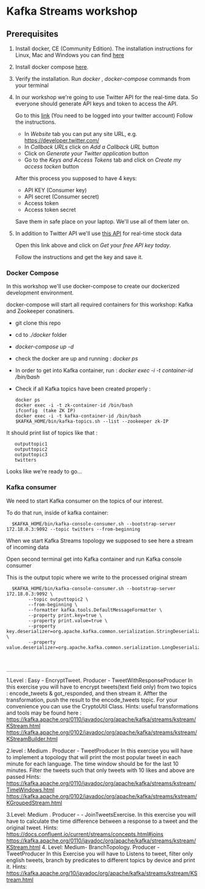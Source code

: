 # Kafka Streams workshop
## Prerequisites 
1. Install docker, CE (Community Edition). The installation instructions for Linux, Mac and Windows you can find [here](https://docs.docker.com/install/)
2. Install docker compose [here](https://docs.docker.com/compose/install/).
3. Verify the installation. Run *docker* , *docker-compose* commands from your terminal
4. In our workshop we're going to use Twitter API for the real-time data. So everyone should generate API keys and token to access the API.

   Go to this [link](https://apps.twitter.com/app/new) (You need to be logged into your twitter account) Follow the instructions. 
   
   - In *Website* tab you can put any site URL, e.g. https://developer.twitter.com/
   - In *Callback URLs* click on *Add a Callback URL* button
   - Click on *Generate your Twitter application* button
   - Go to the *Keys and Access Tokens* tab and click on *Create my access tocken* button
   
   After this process you supposed to have 4 keys: 
   + API KEY (Consumer key)
   + API secret (Consumer secret)
   + Access token
   + Access token secret
   
   Save them in safe place on your laptop. We'll use all of them later on.
   
 5. In addition to Twitter API we'll use [this API](https://www.alphavantage.co/) for real-time stock data
 
    Open this link above and click on *Get your free API key today*. 
    
    Follow the instructions and get the key and save it.
    
    
 ### Docker Compose
 In this workshop we'll use docker-compose to create our dockerized development environment.
 
 docker-compose will start all required containers for this workshop: Kafka and Zookeeper conatiners.
 
 + git clone this repo
 + cd to  *./docker* folder
 + *docker-compose up -d*
 + check the docker are up and running : *docker ps*
 
 + In order to get into Kafka container, run :
   *docker exec -i -t container-id /bin/bash*
 + Check if all Kafka topics have been created properly :
 
       docker ps
       docker exec -i -t zk-container-id /bin/bash
       ifconfig  (take ZK IP)
       docker exec -i -t kafka-container-id /bin/bash
       $KAFKA_HOME/bin/kafka-topics.sh --list --zookeeper zk-IP
       
  It should print list of topics like that : 
  
       outputtopic1
       outputtopic2
       outputtopic3
       twitters
   
 Looks like we're ready to go...
 
 ### Kafka consumer
 We need to start Kafka consumer on the topics of our interest.
 
 To do that run, inside of kafka container: 
      
      $KAFKA_HOME/bin/kafka-console-consumer.sh --bootstrap-server 172.18.0.3:9092 --topic twitters --from-beginning
      
 When we start Kafka Streams topology we supposed to see here a stream of incoming data  
 
 Open second terminal get into Kafka container and run Kafka console consumer
 
 This is the output topic where we write to the processed original stream 
 
      $KAFKA_HOME/bin/kafka-console-consumer.sh --bootstrap-server 172.18.0.3:9092 \
            --topic outputtopic2 \
            --from-beginning \
            --formatter kafka.tools.DefaultMessageFormatter \
            --property print.key=true \
            --property print.value=true \
            --property key.deserializer=org.apache.kafka.common.serialization.StringDeserializer \
            --property value.deserializer=org.apache.kafka.common.serialization.LongDeserializer
      
      
      
    ________________________
    
  1.Level : Easy - EncryptTweet. Producer - TweetWithResponseProducer
   In this exercise you will have to encrypt tweets(text field only) from two topics :
   encode_tweets & got_responded, and then stream it. Affter the transformation,
   push the result to the encode_tweets topic.
   For your convenience you can use  the CryptoUtil Class.
   Hints: 
    useful transformations and tools may be found here :
     https://kafka.apache.org/0110/javadoc/org/apache/kafka/streams/kstream/KStream.html
     https://kafka.apache.org/0102/javadoc/org/apache/kafka/streams/kstream/KStreamBuilder.html
     
  2.level : Medium . Producer -  TweetProducer 
   In this exercise you will have to implement a topology that will print the most popular
   tweet in each minute for each language. The time window should be for the last 10 minutes.
   Filter the tweets such that only tweets with 10 likes and above are passed
   Hints:
  	 https://kafka.apache.org/0110/javadoc/org/apache/kafka/streams/kstream/TimeWindows.html
  	 https://kafka.apache.org/0102/javadoc/org/apache/kafka/streams/kstream/KGroupedStream.html
  
  3.Level: Medium . Producer - - JoinTweetsExercise.
   In this exercise you will have to calculate the time difference 
   between a response to a tweet and the original tweet.
   Hints: 
    https://docs.confluent.io/current/streams/concepts.html#joins
    https://kafka.apache.org/0110/javadoc/org/apache/kafka/streams/kstream/KStream.html
  4. Level: Medium- BranchTopology. Producer -  TweetProducer
    In this Exercise you will have to Listens to tweet,
    filter only english tweets, branch by predicates to different 
    topics by device and print it.
    Hints: 
        https://kafka.apache.org/10/javadoc/org/apache/kafka/streams/kstream/KStream.html
        
  
        

     
    
        
     
      
      
      
      
      
      
      
      
         
      
   
 
 
 
 
     
   
